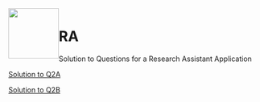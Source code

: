 <img src = "https://assets.coingecko.com/coins/images/1/large/bitcoin.png?1547033579"  width="100" height="100" style="float:left"/>

# RA

Solution to Questions for a Research Assistant Application

[Solution to Q2A]()

[Solution to Q2B]()
